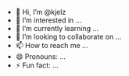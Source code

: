 - 👋 Hi, I’m @kjelz
- 👀 I’m interested in ...
- 🌱 I’m currently learning ...
- 💞️ I’m looking to collaborate on ...
- 📫 How to reach me ...
- 😄 Pronouns: ...
- ⚡ Fun fact: ...

<!---
kjelz/kjelz is a ✨ special ✨ repository because its `README.md` (this file) appears on your GitHub profile.
You can click the Preview link to take a look at your changes.
--->
